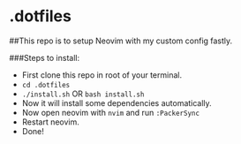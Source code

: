 # .dotfiles

##This repo is to setup Neovim with my custom config fastly.

###Steps to install:

* First clone this repo in root of your terminal.
* `cd .dotfiles`
* `./install.sh` OR `bash install.sh`
* Now it will install some dependencies automatically.
* Now open neovim with `nvim` and run `:PackerSync`
* Restart neovim.
* Done!

